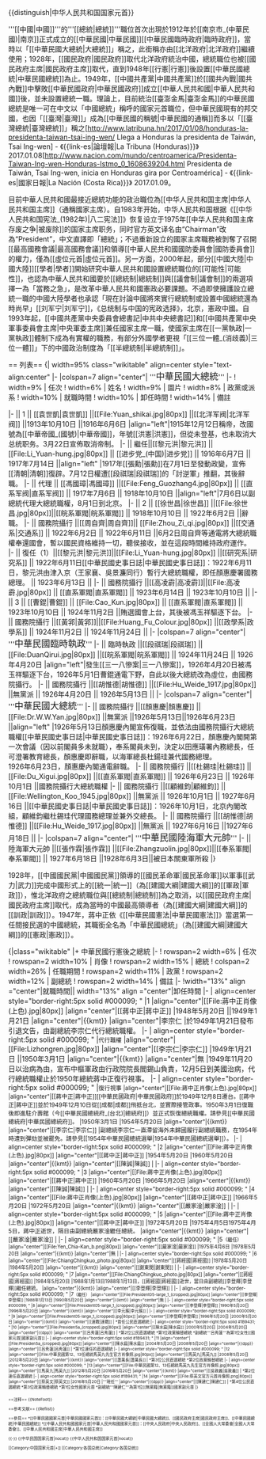 {{distinguish|中华人民共和国国家元首}}

'''[[中國|中國]]'''的'''[[總統|總統]]'''職位首次出現於1912年於[[南京市_(中華民國)|南京]]正式成立的[[中華民國|中華民國]][[中華民國臨時政府|臨時政府]]，當時以「[[中華民國大總統|大總統]]」稱之，此銜稱亦由[[北洋政府|北洋政府]]繼續使用；1928年，[[國民政府|國民政府]]取代北洋政府統治中國，總統職位也被[[國民政府主席|國民政府主席]]取代，直到1948年[[行憲|行憲]]後設置[[中華民國總統|中華民國總統]]為止。1949年，[[中國共產黨|中國共產黨]]於[[國共內戰|國共內戰]]中擊敗[[中華民國政府|中華民國政府]]成立[[中華人民共和國|中華人民共和國]]後，並未設置總統一職。理論上，目前統治[[臺澎金馬|臺澎金馬]]的中華民國總統是唯一可在中文以「中國總統」稱呼的國家元首職位，但中華民國現有的邦交國，也因「[[臺灣|臺灣]]」成為[[中華民國的稱號|中華民國的通稱]]而多以「[[臺灣總統|臺灣總統]]」稱之<ref>[http://www.latribuna.hn/2017/01/08/honduras-la-presidenta-taiwan-tsai-ing-wen/ Llega a Honduras la presidenta de Taiwán, Tsai Ing-wen] - 《{{link-es|論壇報|La Tribuna (Honduras)}}》 2017.01.08</ref><ref>[http://www.nacion.com/mundo/centroamerica/Presidenta-Taiwan-Ing-wen-Honduras-Istmo_0_1608639204.html Presidenta de Taiwán, Tsai Ing-wen, inicia en Honduras gira por Centroamérica] - 《{{link-es|國家日報|La Nación (Costa Rica)}}》 2017.01.09</ref>。

目前中華人民共和國最接近總統功能的政治職位為[[中华人民共和国主席|中华人民共和国主席]]（通稱國家主席）。自1983年开始，中华人民共和国根据《[[中华人民共和国宪法_(1982年)|八二宪法]]》恢复设立于1975年[[中华人民共和国主席存废之争|被废除]]的国家主席职务，同时官方英文译名由“Chairman”改為“President”，中文直譯即「總統」；不過重新設立的國家主席職務被剝奪了召開[[最高國務會議|最高國務會議]]和領導[[中華人民共和國國防委員會|國防委員會]]的權力，僅為[[虛位元首|虛位元首]]。另一方面，2000年起，部分[[中國大陸|中國大陸]][[學者|學者]]開始研究中華人民共和國設置總統職位的[[可能性|可能性]]，也認為中華人民共和國要於[[總統制|總統制]]與[[議會制|議會制]]的兩選項擇一為「當務之急」，是改革中華人民共和國憲政必要課題。不過即使擁護設立總統一職的中國大陸學者也承認「現在討論中國將來實行總統制或設置中國總統還為時尚早」<ref>[[刘军宁|刘军宁]]，《总统制与中国的宪政选择》，北京，憲政中國</ref>。自1993年起，[[中國共產黨中央委員會總書記|中共中央總書記]]和[[中國共產黨中央軍事委員會主席|中央軍委主席]]兼任國家主席一職，使國家主席在[[一黨執政|一黨執政]]體制下成為有實權的職務，有部分外國學者更視「[[三位一體_(消歧義)|三位一體]]」下的中國政治制度為「[[半總統制|半總統制]]」。

== 列表==
{| width=95% class="wikitable" align=center style="text-align:center"
|-
|colspan=7 align="center"|
'''<span style="font-size:18px;">中華民國大總統</span>'''
|-
! width=9%  | 任次
! width=6% | 姓名
! width=9% | 圖片
! width=8%  | 政黨或派系
! width=10%  | 就職時間
! width=10%  | 卸任時間
! width=14%  | 備註

|-
|| 1 || [[袁世凱|袁世凱]] ||[[File:Yuan_shikai.jpg|80px]] ||[[北洋军阀|北洋军阀]] 
||1913年10月10日
||1916年6月6日
|align="left"|1915年12月12日稱帝，改國號為[[中華帝國_(國號)|中華帝國]]，年號[[洪憲|洪憲]]，但從未登基，也未取消大总统职务。3月22日宣佈取消帝制。
|-
|| 繼任||[[黎元洪|黎元洪]] ||[[File:Li_Yuan-hung.jpg|80px]] || [[进步党_(中国)|进步党]]
|| 1916年6月7日 || 1917年7月14日 ||align="left" |1917年[[張勳|張勳]]在7月1日至發動政變，宣佈[[清朝|清朝]]復辟。7月12日權遭[[段祺瑞|段祺瑞]]的「討逆軍」推翻，其後辭職。
|-
|| 代理 || [[馮國璋|馮國璋]] ||[[File:Feng_Guozhang4.jpg|80px]] || [[直系军阀|直系军阀]] 
|| 1917年7月6日 || 1918年10月10日 ||align="left"|7月6日以副總統代理大總統職權，8月1日到北京。
|-
|| 2 || [[徐世昌|徐世昌]] ||[[File:徐世昌.jpg|80px]]||[[皖系軍閥|皖系軍閥]]
|| 1918年10月10日 || 1922年6月2日 ||辭職。
|-
|| 國務院攝行
||[[周自齊|周自齊]]|| [[File:Zhou_Zi_qi.jpg|80px]] ||[[交通系|交通系]]
|| 1922年6月2日 || 1922年6月11日 ||6月2日周自齊等通電將大總統職權奉還國會，暫以國民資格維持一切，聽侯接收，並在這段時間維持政府運作。
|-
|| 復任（1）||[[黎元洪|黎元洪]]||[[File:Li_Yuan-hung.jpg|80px]] ||[[研究系|研究系]]
|| 1922年6月11日<ref>[[中華民國史事日誌|中華民國史事日誌]]：1922年6月11日，黎元洪由津入京（王家襄、吳景濂同行）暫行大總統職權，即任顏惠慶署國務總理。</ref> || 1923年6月13日 ||
|-
|| 國務院攝行 ||[[高凌霨|高凌霨]]||[[File:高凌霨.jpg|80px]] ||  [[直系軍閥|直系軍閥]]
|| 1923年6月14日 || 1923年10月10日 ||
|-
|| 3 || [[曹錕|曹錕]] || [[File:Cao_Kun.jpg|80px]] || [[直系軍閥|直系軍閥]]
|| 1923年10月10日 || 1924年11月2日 ||賄選國會上台，其後被馮玉祥驅逐下台。
|- 
|| 國務院攝行 ||[[黃郛|黃郛]]||[[File:Huang_Fu_Colour.jpg|80px]] ||[[政學系|政學系]]
|| 1924年11月2日 || 1924年11月24日 ||
|-
|colspan=7 align="center"|
'''<span style="font-size:18px;">中華民國臨時執政</span>'''
|-
|| 臨時執政 ||[[段祺瑞|段祺瑞]] ||[[File:DuanQirui.jpg|80px]] ||[[皖系軍閥|皖系軍閥]]
|| 1924年11月24日 || 1926年4月20日
|align="left"|發生[[三一八慘案|三一八慘案]]，1926年4月20日被馮玉祥驅逐下台，1926年5月1日曹錕通電下野，自此以後大總統改為虛位，由國務院攝行。
|-
|| 國務院攝行 ||[[胡惟德|胡惟德]] ||[[File:Hu_Weide_1917.jpg|80px]] ||無黨派
|| 1926年4月20日 || 1926年5月13日 ||
|-
|colspan=7 align="center"|
'''<span style="font-size:18px;">中華民國大總統</span>'''
|-
|| 國務院攝行 ||[[顏惠慶|顏惠慶]] ||[[File:Dr.W.W.Yan.jpg|80px]] ||無黨派 
||1926年5月13日||1926年6月23日 ||align="left" |1926年5月13日顏惠慶內閣宣佈復職，並依法由國務院攝行大總統職權<ref>[[中華民國史事日誌|中華民國史事日誌]]：1926年6月22日，顏惠慶內閣開第一次會議（因以前閣員多未就職），奉系閣員未到，決定以田應璜署內務總長，任可澄署教育總長，顏惠慶即辭職，以海軍總長杜鍚珪兼代國務總理。<br>1926年6月23日，顏惠慶內閣通電辭職。</ref>
|-
|| 國務院攝行 ||[[杜錫珪|杜錫珪]] ||[[File:Du_Xigui.jpg|80px]] ||[[直系軍閥|直系軍閥]]
|| 1926年6月23日 || 1926年10月1日 ||國務院攝行大總統職權
|-
|| 國務院攝行 ||[[顧維鈞|顧維鈞]] ||[[File:Wellington_Koo_1945.jpg|80px]] ||無黨派
|| 1926年10月1日 || 1927年6月16日 ||<ref>[[中華民國史事日誌|中華民國史事日誌]]：1926年10月1日，北京內閣改組，顧維鈞繼杜錫珪代理國務總理並兼外交總長。</ref>
|-
|| 國務院攝行 ||[[胡惟德|胡惟德]] ||[[File:Hu_Weide_1917.jpg|80px]] ||無黨派
|| 1927年6月16日 ||1927年6月18日 ||
|-
|colspan=7 align="center"|
'''<span style="font-size:18px;">中華民國陸海軍大元帥</span>'''
|-
|| 陸海軍大元帥 ||[[張作霖|張作霖]] ||[[File:Zhangzuolin.jpg|80px]]||[[奉系軍閥|奉系軍閥]]
|| 1927年6月18日 ||1928年6月3日||被日本關東軍所殺
|}

1928年，[[中國國民黨|中國國民黨]]領導的[[國民革命軍|國民革命軍]]以軍事[[武力|武力]]完成中國形式上的[[統一|統一]]（為[[建國大綱|建國大綱]]的[[軍政|軍政]]），惟北洋政府之總統職位與[[總統制|總統制]]為之取消，以[[國民政府主席|國民政府主席]]取代，成為當時的中國最高領導者（為[[建國大綱|建國大綱]]的[[訓政|訓政]]）。1947年，蔣中正依《[[中華民國憲法|中華民國憲法]]》當選第一任間接民選的中國總統，其職銜全名為「中華民國總統」（為[[建國大綱|建國大綱]]的[[憲政|憲政]]）。

{|class="wikitable"
|+ 中華民國行憲後之總統
|-
! rowspan=2 width=6%  | 任次
! rowspan=2 width=10%  | 肖像
! rowspan=2 width=15% | 總統
! colspan=2 width=26% | 任職期間
! rowspan=2 width=11%  | 政黨
! rowspan=2 width=12%  | 副總統
! rowspan=2 width=14%  | 備註
|-
!width="13%" align ="center"|就職時間|| width="13%" align ="center"|卸任時間
|-
| align=center style="border-right:5px solid #000099; " |1
|align="center"|[[File:蔣中正肖像(上色).jpg|80px]]
|align="center"|[[蔣中正|蔣中正]]
|1948年5月20日
||1949年1月21日
|align="center"|{{kmt}}
|align="center"|李宗仁
|於1949年1月21日發布引退文告，由副總統李宗仁代行總統職權。
|-
| align=center style="border-right:5px solid #000099; " |<small>代行職權</small>
|align="center"|[[File:Lizhongren.jpg|80px]]
|align="center"|[[李宗仁|李宗仁]]
|1949年1月21日
||1950年3月1日
|align="center"|{{kmt}}
|align="center"|無
|1949年11月20日以治病為由，宣布中樞軍政由行政院院長閻錫山負責，12月5日到美國治病，代行總統職權止於1950年總統蔣中正復行視事。
|-
| align=center style="border-right:5px solid #000099; " |<small>復行視事
|align="center"|[[File:蔣中正肖像(上色).jpg|80px]]
|align="center"|[[蔣中正|蔣中正]]<ref>[[中華民國政府|中華民國政府]]於1949年12月8日遷台。[[蔣中正|蔣中正]]並於1949年12月10日從[[成都|成都]]飛抵台北，並實際接管政事。1950年3月1日復職後即進駐介壽館（今[[中華民國總統府_(台北)|總統府]]）並正式恢復總統職權。請參見[[中華民國總統府|中華民國總統府]]。</ref>
|1950年3月1日
|1954年5月20日
|align="center"|{{kmt}}
|align="center"|[[李宗仁|李宗仁]]
|副總統李宗仁一直滯留海外未歸國履行副總統職務，在1954年時遭到彈劾並被罷免。請參見[[1954年中華民國總統選舉|1954年中華民國總統選舉]]）。
|- 
| align=center style="border-right:5px solid #000099; " |2
|align="center"|[[File:蔣中正肖像(上色).jpg|80px]]
|align="center"|[[蔣中正|蔣中正]]
|1954年5月20日
|1960年5月20日
|align="center"|{{kmt}}
|align="center"|[[陳誠|陳誠]]
|
|- 
| align=center style="border-right:5px solid #000099; " |3
|align="center"|[[File:蔣中正肖像(上色).jpg|80px]]
|align="center"|[[蔣中正|蔣中正]]
|1960年5月20日
|1966年5月20日
|align="center"|{{kmt}}
|align="center"|[[陳誠|陳誠]]
|
|- 
| align=center style="border-right:5px solid #000099; " |4
|align="center"|[[File:蔣中正肖像(上色).jpg|80px]]
|align="center"|[[蔣中正|蔣中正]]
|1966年5月20日
|1972年5月20日
|align="center"|{{kmt}}
|align="center"|[[嚴家淦|嚴家淦]]
|
|- 
| align=center style="border-right:5px solid #000099; " |5
|align="center"|[[File:蔣中正肖像(上色).jpg|80px]]
|align="center"|[[蔣中正|蔣中正]]
|1972年5月20日
|1975年4月5日<ref>1975年4月5日，蔣中正逝世，隔日由副總統嚴家淦繼任總統。</ref>
|align="center"|{{kmt}}
|align="center"|[[嚴家淦|嚴家淦]]
|
|- 
| align=center style="border-right:5px solid #000099; " |5<small>（繼任）
|align="center"|[[File:Yen_Chia-Kan_b.png|80px]] 
|align="center"|[[嚴家淦|嚴家淦]]
|1975年4月6日
|1978年5月20日
|align="center"|{{kmt}}
|align="center"|無
|
|- 
| align=center style="border-right:5px solid #000099; " |6
|align="center"|[[File:ChiangChingkuo_photo.jpg|80px]]
|align="center"|[[蔣經國|蔣經國]]
|1978年5月20日
|1984年5月20日
|align="center"|{{kmt}}
|align="center"|[[謝東閔|謝東閔]]
|
|-
| align=center style="border-right:5px solid #000099; " |7
|align="center"|[[File:ChiangChingkuo_photo.jpg|80px]]
|align="center"|[[蔣經國|蔣經國]]
|1984年5月20日
|1988年1月13日<ref>1988年1月13日，[[蔣經國|蔣經國]]逝世，當日由副總統[[李登輝|李登輝]]繼任總統。</ref>
|align="center"|{{kmt}}
|align="center"|[[李登輝|李登輝]]
|
|- 
| align=center style="border-right:5px solid #000099; " |7<small>（繼任）
|align="center"|[[File:President05-large_1_(cropped).jpg|80px]]
|align="center"|[[李登輝|李登輝]]
|1988年1月13日
|1990年5月20日
|align="center"|{{kmt}}
|align="center"|無
|
|- 
| align=center style="border-right:5px solid #000099; " |8
|align="center"|[[File:President05-large_1_(cropped).jpg|80px]]
|align="center"|[[李登輝|李登輝]]
|1990年5月20日
|1996年5月20日
|align="center"|{{kmt}}
|align="center"|[[李元簇|李元簇]]
|
|- 
| align=center style="border-right:5px solid #000099; " |9
|align="center"|[[File:President05-large_1_(cropped).jpg|80px]]
|align="center"|[[李登輝|李登輝]]
|1996年5月20日
|2000年5月20日
|align="center"|{{kmt}}
|align="center"|[[連戰|連戰]]
|
*首任公民直選總統
|- 
| align=center style="border-right:5px solid #1B9431; " |10
|align="center"|[[File:Presiden5a_(cropped).jpg|80px]]
|align="center"|[[陳水扁|陳水扁]]
|2000年5月20日
|2004年5月20日
|align="center"|{{dpp}}
|align="center"|[[呂秀蓮|呂秀蓮]]
|
*第2位公民直選總統
*第1位政黨輪替總統
*副總統'''呂秀蓮'''為第1位女性[[國家元首|國家副元首]]
|- 
| align=center style="border-right:5px solid #1B9431; " |11
|align="center"|[[File:Presiden5a_(cropped).jpg|80px]]
|align="center"|[[陳水扁|陳水扁]]
|2004年5月20日
|2008年5月20日
|align="center"|{{dpp}}
|align="center"|[[呂秀蓮|呂秀蓮]]
|
*第1位連任的直選總統
|- 
| align=center style="border-right:5px solid #000099; " |12
|align="center"|[[File:中華民國第12、13任總統馬英九先生官方肖像照.jpg|80px]]
|align="center"|[[馬英九|馬英九]]
|2008年5月20日
|2012年5月20日
|align="center"|{{kmt}}
|align="center"|[[蕭萬長|蕭萬長]]
|
*第3位公民直選總統
*第2位政黨輪替總統
|-
| align=center style="border-right:5px solid #000099; " |13
|align="center"|[[File:中華民國第12、13任總統馬英九先生官方肖像照.jpg|80px]]
|align="center"|[[馬英九|馬英九]]
|2012年5月20日
|2016年5月20日
|align="center"|{{kmt}}
|align="center"|[[吳敦義|吳敦義]]
|
*第2位連任直選總統
|-
| align=center style="border-right:5px solid #1B9431; "  |14
|align="center"|[[File:蔡英文官方元首肖像照.png|80px]]
|align="center"|[[蔡英文|蔡英文]]
|2016年5月20日
|'''現任'''
|align="center"|{{dpp}}
|align="center"|[[陳建仁|陳建仁]]
|
*第4位公民直選總統
*第3位政黨輪替總統
*第1位女性國家元首
*副總統'''陳建仁'''為第1位[[無黨籍|無黨籍]]國家副元首
|}

==注释==
{{NoteFoot}}

==参考文献==
{{Reflist}}

==參見==
*[[中華民國國家元首|中華民國國家元首]]：[[中華民國大總統|中華民國大總統]]、[[國民政府主席|國民政府主席]]、[[中華民國總統|中華民國總統]]
*[[中華人民共和國國家元首|中華人民共和國國家元首]]：[[中央人民政府|中央人民政府]]、[[全國人大常委會|全國人大常委會]]、[[中華人民共和國主席|中華人民共和國主席]]

{{-}}
{{中华民国国家元首|nocat}}
{{中华人民共和国国家元首|nocat}}

[[Category:中国国家元首|+]]
[[Category:各国总统|Category:各国总统]]